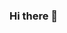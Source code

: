 ### Hi there 👋

<!--
**OyindaOmole/oyindaomole** is a ✨ _special_ ✨ repository because its `README.md` (this file) appears on your GitHub profile.

Here are some ideas to get you started:

My name is Oyinda Omole. 
I am currently learning Data Science
-->
